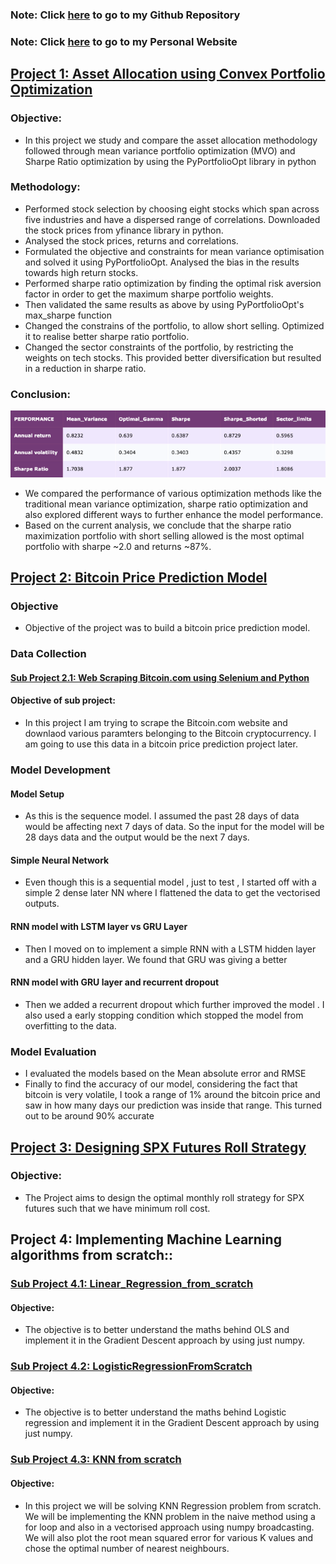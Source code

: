 ### Note: Click [here](https://github.com/Shreyav29) to go to my Github Repository
### Note: Click [here](https://sites.google.com/berkeley.edu/shreya-vontela/home) to go to my Personal Website


## [Project 1: Asset Allocation using Convex Portfolio Optimization](https://github.com/Shreyav29/Portfolio_Optimization)
### Objective: 
- In this project we study and compare the asset allocation methodology followed through mean variance portfolio optimization (MVO) and Sharpe Ratio optimization by using the PyPortfolioOpt library in python 

### Methodology: 
- Performed stock selection by choosing eight stocks which span across five industries and have a dispersed range of correlations. Downloaded the stock prices from yfinance library in python. 
- Analysed the stock prices, returns and correlations. 
- Formulated the objective and constraints for mean variance optimisation and solved it using PyPortfolioOpt. Analysed the bias in the results towards high return stocks. 
- Performed sharpe ratio optimization by finding the optimal risk aversion factor in order to get the maximum sharpe portfolio weights. 
- Then validated the same results as above by using PyPortfolioOpt's max_sharpe function 
- Changed the constrains of the portfolio, to allow short selling. Optimized it to realise better sharpe ratio portfolio. 
- Changed the sector constraints of the portfolio, by restricting the weights on tech stocks. This provided better diversification but resulted in a reduction in sharpe ratio. 

### Conclusion: 

![](/Image/port_stats.png)

- We compared the performance of various optimization methods like the traditional mean variance optimization, sharpe ratio optimization and also explored different ways to further enhance the model performance.
- Based on the current analysis, we conclude that the sharpe ratio maximization portfolio with short selling allowed is the most optimal portfolio with sharpe ~2.0 and returns ~87%.

## [Project 2: Bitcoin Price Prediction Model](https://github.com/Shreyav29/Bitcoin_Price_Prediction)

### Objective 
- Objective of the project was to build a bitcoin price prediction model.

### Data Collection
#### [Sub Project 2.1: Web Scraping Bitcoin.com using Selenium and Python](https://github.com/Shreyav29/WebScrapingBitcoin.com)

#### Objective of sub project:
- In this project I am trying to scrape the Bitcoin.com website and downlaod various paramters belonging to the Bitcoin cryptocurrency. I am going to use this data in a bitcoin price prediction project later. 

### Model Development 
#### Model Setup
- As this is the sequence model. I assumed the past 28 days of data would be affecting next 7 days of data. So the input for the model will be 28 days data and the output would be the next 7 days.

#### Simple Neural Network 
- Even though this is a sequential model , just to test , I started off with a simple 2 dense later NN where I flattened the data to get the vectorised outputs.

#### RNN model with LSTM layer vs GRU Layer 
- Then I moved on to implement a simple RNN with a LSTM hidden layer and a GRU hidden layer. We found that GRU was giving a better

#### RNN model with GRU layer and recurrent dropout 
- Then we added a recurrent dropout which further improved the model . I also used a early stopping condition which stopped the model from overfitting to the data.

### Model Evaluation 
- I evaluated  the models based on the Mean absolute error and RMSE
- Finally to find the accuracy of our model, considering the fact that bitcoin is very volatile, I took a range of 1% around the bitcoin price and saw in how many days our prediction was inside that range. This turned out to be around 90% accurate 



## [Project 3: Designing SPX Futures Roll Strategy](https://github.com/Shreyav29/SPX_Futures_Roll_Strategy)
### Objective: 
- The Project aims to design the optimal monthly roll strategy for SPX futures such that we have minimum roll cost.

## Project 4: Implementing Machine Learning algorithms from scratch:: 
### [Sub Project 4.1: Linear_Regression_from_scratch](https://github.com/Shreyav29/Linear_Regression_from_scratch)
#### Objective: 
- The objective is to better understand the maths behind OLS and implement it in the Gradient Descent approach by using just numpy.
### [Sub Project 4.2: LogisticRegressionFromScratch](https://github.com/Shreyav29/LogisticRegressionFromScratch)
#### Objective: 
- The objective is to better understand the maths behind Logistic regression and implement it in the Gradient Descent approach by using just numpy.
### [Sub Project 4.3: KNN from scratch](https://github.com/Shreyav29/KNNRegression)
#### Objective: 
- In this project we will be solving KNN Regression problem from scratch. We will be implementing the KNN problem in the naive method using a for loop and also in a vectorised approach using numpy broadcasting. We will also plot the root mean squared error for various K values and chose the optimal number of nearest neighbours.

